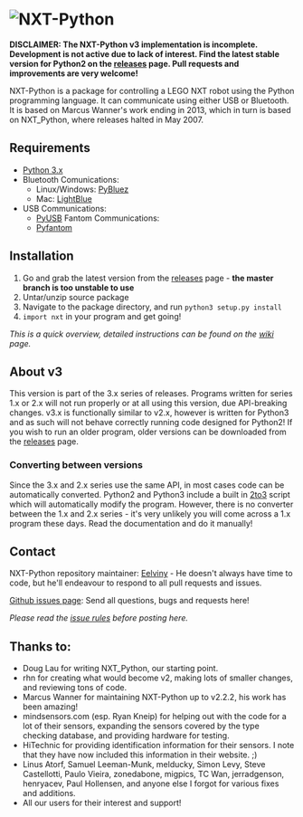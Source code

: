 # ![NXT-Python](https://cdn.rawgit.com/Eelviny/nxt-python/master/logo.svg)
**DISCLAIMER: The NXT-Python v3 implementation is incomplete. Development is not active due to lack of interest. Find the latest stable version for Python2 on the [releases](https://github.com/Eelviny/nxt-python/releases) page. Pull requests and improvements are very welcome!**

NXT-Python is a package for controlling a LEGO NXT robot using the Python programming language. It can communicate using either USB or Bluetooth. It is based on Marcus Wanner's work ending in 2013, which in turn is based on NXT_Python, where releases halted in May 2007.

## Requirements
*  [Python 3.x](http://www.python.org)
* Bluetooth Comunications:
  * Linux/Windows: [PyBluez](https://github.com/karulis/pybluez)
  * Mac: [LightBlue](http://lightblue.sourceforge.net/)
* USB Communications:
  * [PyUSB](https://walac.github.io/pyusb/)
Fantom Communications:
  * [Pyfantom](http://pyfantom.ni.fr.eu.org/)

## Installation
1. Go and grab the latest version from the [releases](https://github.com/Eelviny/nxt-python/releases) page - **the master branch is too unstable to use**
2. Untar/unzip source package
3. Navigate to the package directory, and run `python3 setup.py install`
4. `import nxt` in your program and get going!

*This is a quick overview, detailed instructions can be found on the [wiki](https://github.com/Eelviny/nxt-python/wiki/Installation) page.*

## About v3
This version is part of the 3.x series of releases. Programs written for series 1.x or 2.x will not run properly or at all using this version, due API-breaking changes.
v3.x is functionally similar to v2.x, however is written for Python3 and as such will not behave correctly running code designed for Python2!
If you wish to run an older program, older versions can be downloaded from the [releases](https://github.com/Eelviny/nxt-python/releases) page.

### Converting between versions
Since the 3.x and 2.x series use the same API, in most cases code can be automatically converted. Python2 and Python3 include a built in [2to3](https://docs.python.org/2/library/2to3.html) script which will automatically modify the program.
However, there is no converter between the 1.x and 2.x series - it's very unlikely you will come across a 1.x program these days. Read the documentation and do it manually!

## Contact
NXT-Python repository maintainer: [Eelviny](https://github.com/Eelviny) - He doesn't always have time to code, but he'll endeavour to respond to all pull requests and issues.

[Github issues page](https://github.com/Eelviny/nxt-python/issues): Send all questions, bugs and requests here!

*Please read the [issue rules](https://github.com/Eelviny/nxt-python/wiki/Issue-Rules) before posting here.*

## Thanks to:
* Doug Lau for writing NXT_Python, our starting point.
* rhn for creating what would become v2, making lots of smaller changes, and reviewing tons of code.
* Marcus Wanner for maintaining NXT-Python up to v2.2.2, his work has been amazing!
* mindsensors.com (esp. Ryan Kneip) for helping out with the code for a lot of their sensors, expanding the sensors covered by the type checking database, and providing hardware for testing.
* HiTechnic for providing identification information for their sensors. I note that they have now included this information in their website. ;)
* Linus Atorf, Samuel Leeman-Munk, melducky, Simon Levy, Steve Castellotti, Paulo Vieira, zonedabone, migpics, TC Wan, jerradgenson, henryacev, Paul Hollensen, and anyone else I forgot for various fixes and additions.
* All our users for their interest and support!
